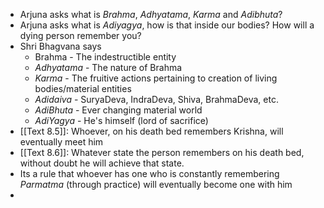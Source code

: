 - Arjuna asks what is *Brahma*, *Adhyatama*, *Karma* and *Adibhuta*? 
- Arjuna asks what is *Adiyagya*, how is that inside our bodies? How will a dying person remember you? 
- Shri Bhagvana says 
	- Brahma - The indestructible entity
	- *Adhyatama* - The nature of Brahma
	- *Karma* - The fruitive actions pertaining to creation of living bodies/material entities
	- *Adidaiva* - SuryaDeva, IndraDeva, Shiva, BrahmaDeva, etc. 
	- *AdiBhuta* - Ever changing material world
	- *AdiYagya* - He's himself (lord of sacrifice)
- [[Text 8.5]]: Whoever, on his death bed remembers Krishna, will eventually meet him 
- [[Text 8.6]]: Whatever state the person remembers on his death bed, without doubt he will achieve that state. 
- Its a rule that whoever has one who is constantly remembering *Parmatma* (through practice) will eventually become one with him
- 